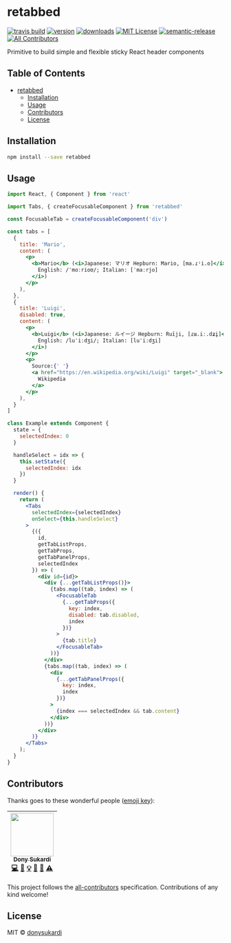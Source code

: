 # retabbed

[![travis build](https://img.shields.io/travis/donysukardi/retabbed.svg?style=flat-square)](https://travis-ci.org/donysukardi/retabbed)
[![version](https://img.shields.io/npm/v/retabbed.svg?style=flat-square)](http://npm.im/retabbed)
[![downloads](https://img.shields.io/npm/dm/retabbed.svg?style=flat-square)](http://npm-stat.com/charts.html?package=retabbed&from=2015-08-01)
[![MIT License](https://img.shields.io/npm/l/retabbed.svg?style=flat-square)](http://opensource.org/licenses/MIT)
[![semantic-release](https://img.shields.io/badge/%20%20%F0%9F%93%A6%F0%9F%9A%80-semantic--release-e10079.svg?style=flat-square)](https://github.com/semantic-release/semantic-release)
[![All Contributors](https://img.shields.io/badge/all_contributors-1-orange.svg?style=flat-square)](#contributors)

Primitive to build simple and flexible sticky React header components

## Table of Contents

<!-- START doctoc generated TOC please keep comment here to allow auto update -->
<!-- DON'T EDIT THIS SECTION, INSTEAD RE-RUN doctoc TO UPDATE -->

- [retabbed](#retabbed)
  - [Installation](#installation)
  - [Usage](#usage)
  - [Contributors](#contributors)
  - [License](#license)

<!-- END doctoc generated TOC please keep comment here to allow auto update -->

## Installation

```bash
npm install --save retabbed
```

## Usage

```jsx
import React, { Component } from 'react'

import Tabs, { createFocusableComponent } from 'retabbed'

const FocusableTab = createFocusableComponent('div')

const tabs = [
  {
    title: 'Mario',
    content: (
      <p>
        <b>Mario</b> (<i>Japanese: マリオ Hepburn: Mario, [ma.ɾʲi.o]</i>) (<i>
          English: /ˈmɑːrioʊ/; Italian: [ˈmaːrjo]
        </i>)
      </p>
    ),
  },
  {
    title: 'Luigi',
    disabled: true,
    content: (
      <p>
        <b>Luigi</b> (<i>Japanese: ルイージ Hepburn: Ruīji, [ɾɯ.iː.dʑi̥]</i>) (<i>
          English: /luˈiːdʒi/; Italian: [luˈiːdʒi]
        </i>)
      </p>
      <p>
        Source:{' '}
        <a href="https://en.wikipedia.org/wiki/Luigi" target="_blank">
          Wikipedia
        </a>
      </p>
    ),
  }
]

class Example extends Component {
  state = {
    selectedIndex: 0
  }

  handleSelect = idx => {
    this.setState({
      selectedIndex: idx
    })
  }

  render() {
    return (
      <Tabs
        selectedIndex={selectedIndex}
        onSelect={this.handleSelect}
      >
        {({
          id,
          getTabListProps,
          getTabProps,
          getTabPanelProps,
          selectedIndex
        }) => (
          <div id={id}>
            <div {...getTabListProps()}>
              {tabs.map((tab, index) => (
                <FocusableTab
                  {...getTabProps({
                    key: index,
                    disabled: tab.disabled,
                    index
                  })}
                >
                  {tab.title}
                </FocusableTab>
              ))}
            </div>
            {tabs.map((tab, index) => (
              <div
                {...getTabPanelProps({
                  key: index,
                  index
                })}
              >
                {index === selectedIndex && tab.content}
              </div>
            ))}
          </div>
        )}
      </Tabs>
    );
  }
}
```

## Contributors

Thanks goes to these wonderful people ([emoji key](https://github.com/kentcdodds/all-contributors#emoji-key)):

<!-- ALL-CONTRIBUTORS-LIST:START - Do not remove or modify this section -->
<!-- prettier-ignore -->
| [<img src="https://avatars0.githubusercontent.com/u/410792?v=4" width="100px;"/><br /><sub><b>Dony Sukardi</b></sub>](http://dsds.io)<br />[💻](https://github.com/donysukardi/retabbed/commits?author=donysukardi "Code") [📖](https://github.com/donysukardi/retabbed/commits?author=donysukardi "Documentation") [💡](#example-donysukardi "Examples") [🤔](#ideas-donysukardi "Ideas, Planning, & Feedback") [👀](#review-donysukardi "Reviewed Pull Requests") [⚠️](https://github.com/donysukardi/retabbed/commits?author=donysukardi "Tests") |
| :---: |

<!-- ALL-CONTRIBUTORS-LIST:END -->

This project follows the [all-contributors](https://github.com/kentcdodds/all-contributors) specification. Contributions of any kind welcome!

## License

MIT © [donysukardi](https://github.com/donysukardi)
